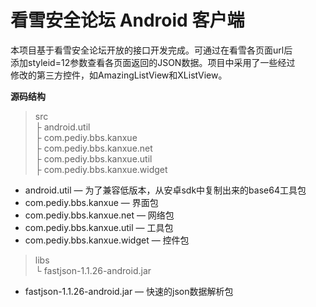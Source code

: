 
# **看雪安全论坛 Android 客户端** #

本项目基于看雪安全论坛开放的接口开发完成。可通过在看雪各页面url后</br>添加styleid=12参数查看各页面返回的JSON数据。项目中采用了一些经过</br>修改的第三方控件，如AmazingListView和XListView。

**源码结构**<br>

> src<br>
> ├ android.util<br>
> ├ com.pediy.bbs.kanxue<br>
> ├ com.pediy.bbs.kanxue.net<br>
> ├ com.pediy.bbs.kanxue.util<br>
> ├ com.pediy.bbs.kanxue.widget<br>


- android.util — 为了兼容低版本，从安卓sdk中复制出来的base64工具包
- com.pediy.bbs.kanxue — 界面包
- com.pediy.bbs.kanxue.net — 网络包
- com.pediy.bbs.kanxue.util — 工具包
- com.pediy.bbs.kanxue.widget — 控件包

> libs<br>
> └ fastjson-1.1.26-android.jar<br>

- fastjson-1.1.26-android.jar — 快速的json数据解析包

